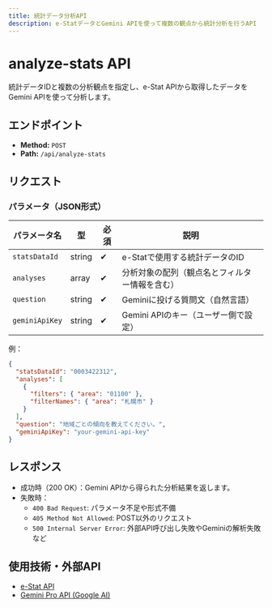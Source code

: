```yaml
---
title: 統計データ分析API
description: e-StatデータとGemini APIを使って複数の観点から統計分析を行うAPI
---
```


# analyze-stats API

統計データIDと複数の分析観点を指定し、e-Stat APIから取得したデータをGemini APIを使って分析します。

## エンドポイント

- **Method:** `POST`
- **Path:** `/api/analyze-stats`

## リクエスト

### パラメータ（JSON形式）

| パラメータ名 | 型 | 必須 | 説明 |
|--------------|----|------|------|
| `statsDataId` | string | ✔ | e-Statで使用する統計データのID |
| `analyses` | array | ✔ | 分析対象の配列（観点名とフィルター情報を含む） |
| `question` | string | ✔ | Geminiに投げる質問文（自然言語） |
| `geminiApiKey` | string | ✔ | Gemini APIのキー（ユーザー側で設定） |

例：

```json
{
  "statsDataId": "0003422312",
  "analyses": [
    {
      "filters": { "area": "01100" },
      "filterNames": { "area": "札幌市" }
    }
  ],
  "question": "地域ごとの傾向を教えてください。",
  "geminiApiKey": "your-gemini-api-key"
}
```

## レスポンス

- 成功時（200 OK）：Gemini APIから得られた分析結果を返します。
- 失敗時：
  - `400 Bad Request`: パラメータ不足や形式不備
  - `405 Method Not Allowed`: POST以外のリクエスト
  - `500 Internal Server Error`: 外部API呼び出し失敗やGeminiの解析失敗など

## 使用技術・外部API

- [e-Stat API](https://www.e-stat.go.jp/api/)
- [Gemini Pro API (Google AI)](https://ai.google.dev/)
